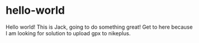 hello-world
===========

Hello world!
This is Jack, going to do something great!
Get to here because I am looking for solution to upload gpx to nikeplus.
